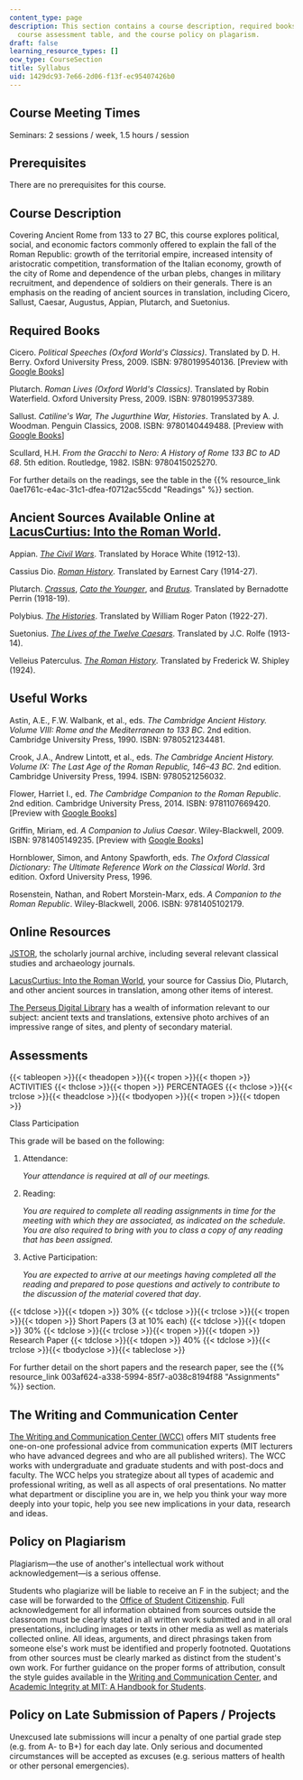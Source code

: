 ```yaml
---
content_type: page
description: This section contains a course description, required books, online resources,
  course assessment table, and the course policy on plagarism.
draft: false
learning_resource_types: []
ocw_type: CourseSection
title: Syllabus
uid: 1429dc93-7e66-2d06-f13f-ec95407426b0
---
```

## Course Meeting Times

Seminars: 2 sessions / week, 1.5 hours / session

## Prerequisites

There are no prerequisites for this course.

## Course Description

Covering Ancient Rome from 133 to 27 BC, this course explores political, social, and economic factors commonly offered to explain the fall of the Roman Republic: growth of the territorial empire, increased intensity of aristocratic competition, transformation of the Italian economy, growth of the city of Rome and dependence of the urban plebs, changes in military recruitment, and dependence of soldiers on their generals. There is an emphasis on the reading of ancient sources in translation, including Cicero, Sallust, Caesar, Augustus, Appian, Plutarch, and Suetonius.

## Required Books

Cicero. *Political Speeches (Oxford World's Classics)*. Translated by D. H. Berry. Oxford University Press, 2009. ISBN: 9780199540136. \[Preview with [Google Books](http://books.google.com/books?id=6gUUDAAAQBAJ&pg=PAfrontcover)\]

Plutarch. *Roman Lives (Oxford World's Classics)*. Translated by Robin Waterfield. Oxford University Press, 2009. ISBN: 9780199537389.

Sallust. *Catiline's War, The Jugurthine War, Histories*. Translated by A. J. Woodman. Penguin Classics, 2008. ISBN: 9780140449488. \[Preview with [Google Books](http://books.google.com/books?id=oJDK1flJeNEC&pg=PAfrontcover)\]

Scullard, H.H. *From the Gracchi to Nero: A History of Rome 133 BC to AD 68*. 5th edition. Routledge, 1982. ISBN: 9780415025270.

For further details on the readings, see the table in the {{% resource_link 0ae1761c-e4ac-31c1-dfea-f0712ac55cdd "Readings" %}} section.

## Ancient Sources Available Online at [LacusCurtius: Into the Roman World](http://penelope.uchicago.edu/Thayer/E/Roman/home.html).

Appian. [*The Civil Wars*](http://penelope.uchicago.edu/Thayer/E/Roman/Texts/Appian/Civil_Wars/1*.html). Translated by Horace White (1912-13).

Cassius Dio. [*Roman History*](http://penelope.uchicago.edu/Thayer/E/Roman/Texts/Cassius_Dio/home.html). Translated by Earnest Cary (1914-27).

Plutarch. [*Crassus*](http://penelope.uchicago.edu/Thayer/E/Roman/Texts/Plutarch/Lives/Crassus*.html), [*Cato the Younger*](http://penelope.uchicago.edu/Thayer/E/Roman/Texts/Plutarch/Lives/Cato_Minor*.html), and [*Brutus*](http://penelope.uchicago.edu/Thayer/E/Roman/Texts/Plutarch/Lives/Brutus*.html). Translated by Bernadotte Perrin (1918-19).

Polybius. [*The Histories*](http://penelope.uchicago.edu/Thayer/E/Roman/Texts/Polybius/home.html). Translated by William Roger Paton (1922-27).

Suetonius. [*The Lives of the Twelve Caesars*](http://penelope.uchicago.edu/Thayer/E/Roman/Texts/Suetonius/12Caesars/home.html). Translated by J.C. Rolfe (1913-14).

Velleius Paterculus. [*The Roman History*](http://penelope.uchicago.edu/Thayer/E/Roman/Texts/Velleius_Paterculus/home.html). Translated by Frederick W. Shipley (1924).

## Useful Works

Astin, A.E., F.W. Walbank, et al., eds. *The Cambridge Ancient History. Volume VIII: Rome and the Mediterranean to 133 BC*. 2nd edition. Cambridge University Press, 1990. ISBN: 9780521234481.

Crook, J.A., Andrew Lintott, et al., eds. *The Cambridge Ancient History. Volume IX: The Last Age of the Roman Republic, 146–43 BC*. 2nd edition. Cambridge University Press, 1994. ISBN: 9780521256032.

Flower, Harriet I., ed. *The Cambridge Companion to the Roman Republic*. 2nd edition. Cambridge University Press, 2014. ISBN: 9781107669420. \[Preview with [Google Books](https://books.google.com/books?id=7SOjAwAAQBAJ&pg=PAfrontcover)\]

Griffin, Miriam, ed. *A Companion to Julius Caesar*. Wiley-Blackwell, 2009. ISBN: 9781405149235. \[Preview with [Google Books](http://books.google.com/books?id=gzOXLGbIIYwC&pg=PAfrontcover)\]

Hornblower, Simon, and Antony Spawforth, eds. *The Oxford Classical Dictionary: The Ultimate Reference Work on the Classical World*. 3rd edition. Oxford University Press, 1996.

Rosenstein, Nathan, and Robert Morstein-Marx, eds. *A Companion to the Roman Republic*. Wiley-Blackwell, 2006. ISBN: 9781405102179.

## Online Resources

[JSTOR](http://www.jstor.org/), the scholarly journal archive, including several relevant classical studies and archaeology journals.

[LacusCurtius: Into the Roman World](http://penelope.uchicago.edu/Thayer/E/Roman/home.html), your source for Cassius Dio, Plutarch, and other ancient sources in translation, among other items of interest.

[The Perseus Digital Library](http://www.perseus.tufts.edu/) has a wealth of information relevant to our subject: ancient texts and translations, extensive photo archives of an impressive range of sites, and plenty of secondary material.

## Assessments

{{< tableopen >}}{{< theadopen >}}{{< tropen >}}{{< thopen >}}
ACTIVITIES
{{< thclose >}}{{< thopen >}}
PERCENTAGES
{{< thclose >}}{{< trclose >}}{{< theadclose >}}{{< tbodyopen >}}{{< tropen >}}{{< tdopen >}}

Class Participation

This grade will be based on the following:

1. Attendance:   
      
    *Your attendance is required at all of our meetings.*
2. Reading:   
      
    *You are required to complete all reading assignments in time for the meeting with which they are associated, as indicated on the schedule. You are also required to bring with you to class a copy of any reading that has been assigned.*
3. Active Participation:   
      
    *You are expected to arrive at our meetings having completed all the reading and prepared to pose questions and actively to contribute to the discussion of the material covered that day*.

{{< tdclose >}}{{< tdopen >}}
30%
{{< tdclose >}}{{< trclose >}}{{< tropen >}}{{< tdopen >}}
Short Papers (3 at 10% each)
{{< tdclose >}}{{< tdopen >}}
30%
{{< tdclose >}}{{< trclose >}}{{< tropen >}}{{< tdopen >}}
Research Paper
{{< tdclose >}}{{< tdopen >}}
40%
{{< tdclose >}}{{< trclose >}}{{< tbodyclose >}}{{< tableclose >}}

For further detail on the short papers and the research paper, see the {{% resource_link 003af624-a338-5994-85f7-a038c8194f88 "Assignments" %}} section.

## The Writing and Communication Center

[The Writing and Communication Center (WCC)](http://cmsw.mit.edu/writing-and-communication-center/) offers MIT students free one-on-one professional advice from communication experts (MIT lecturers who have advanced degrees and who are all published writers). The WCC works with undergraduate and graduate students and with post-docs and faculty. The WCC helps you strategize about all types of academic and professional writing, as well as all aspects of oral presentations. No matter what department or discipline you are in, we help you think your way more deeply into your topic, help you see new implications in your data, research and ideas.

## Policy on Plagiarism

Plagiarism—the use of another's intellectual work without acknowledgement—is a serious offense.

Students who plagiarize will be liable to receive an F in the subject; and the case will be forwarded to the [Office of Student Citizenship](http://studentlife.mit.edu/osc). Full acknowledgement for all information obtained from sources outside the classroom must be clearly stated in all written work submitted and in all oral presentations, including images or texts in other media as well as materials collected online. All ideas, arguments, and direct phrasings taken from someone else's work must be identified and properly footnoted. Quotations from other sources must be clearly marked as distinct from the student's own work. For further guidance on the proper forms of attribution, consult the style guides available in the [Writing and Communication Center](http://cmsw.mit.edu/writing-and-communication-center/), and [Academic Integrity at MIT: A Handbook for Students](http://integrity.mit.edu/).

## Policy on Late Submission of Papers / Projects

Unexcused late submissions will incur a penalty of one partial grade step (e.g. from A- to B+) for each day late. Only serious and documented circumstances will be accepted as excuses (e.g. serious matters of health or other personal emergencies).